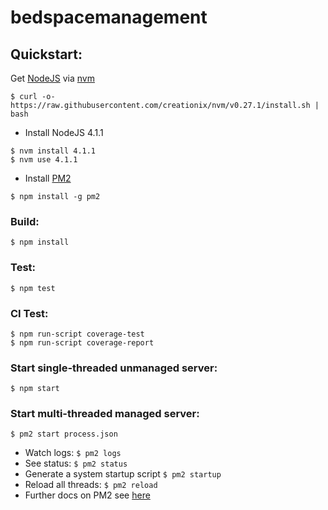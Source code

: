# bedspacemanagement

## Quickstart:

 Get [NodeJS](https://nodejs.org) via [nvm](https://github.com/creationix/nvm)
```
$ curl -o- https://raw.githubusercontent.com/creationix/nvm/v0.27.1/install.sh | bash
````
* Install NodeJS 4.1.1
```
$ nvm install 4.1.1
$ nvm use 4.1.1
```
* Install [PM2](https://github.com/Unitech/pm2)
```
$ npm install -g pm2
```
### Build:
```
$ npm install
````
### Test:
```
$ npm test
```
### CI Test:
```
$ npm run-script coverage-test
$ npm run-script coverage-report
```
### Start single-threaded unmanaged server:
```
$ npm start
```
### Start multi-threaded managed server:
```
$ pm2 start process.json
```
* Watch logs: ```$ pm2 logs```
* See status: ```$ pm2 status```
* Generate a system startup script ```$ pm2 startup```
* Reload all threads: ```$ pm2 reload```
* Further docs on PM2 see [here](https://github.com/Unitech/pm2)
